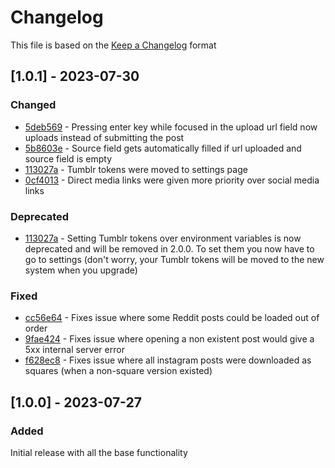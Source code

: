 # Changelog

This file is based on the [Keep a Changelog](https://keepachangelog.com/en/1.0.0/) format

## [1.0.1] - 2023-07-30

### Changed

- [5deb569](https://github.com/ArchGryphon9362/art-downloader/commit/5deb569fb9d5b12eb11d55701814bd04922eaaab) - Pressing enter key while focused in the upload url field now uploads instead of submitting the post
- [5b8603e](https://github.com/ArchGryphon9362/art-downloader/commit/5b8603ee4d62004a787fed71e8e8d6d449d47985) - Source field gets automatically filled if url uploaded and source field is empty
- [113027a](https://github.com/ArchGryphon9362/art-downloader/commit/113027a0f51409d76b09b730fceb09ebee4575ef) - Tumblr tokens were moved to settings page
- [0cf4013](https://github.com/ArchGryphon9362/art-downloader/commit/0cf40131bd75c45ff9c038d4c4ed4fd2fd07dffb) - Direct media links were given more priority over social media links

### Deprecated

- [113027a](https://github.com/ArchGryphon9362/art-downloader/commit/113027a0f51409d76b09b730fceb09ebee4575ef) - Setting Tumblr tokens over environment variables is now deprecated and will be removed in 2.0.0. To set them you now have to go to settings (don't worry, your Tumblr tokens will be moved to the new system when you upgrade)

### Fixed

- [cc56e64](https://github.com/ArchGryphon9362/art-downloader/commit/cc56e64b57d790bfd39d5df1ee7ec8874aac4d89) - Fixes issue where some Reddit posts could be loaded out of order
- [9fae424](https://github.com/ArchGryphon9362/art-downloader/commit/9fae424353bc475fd7a302f3564e1f1b36809a94) - Fixes issue where opening a non existent post would give a 5xx internal server error
- [f628ec8](https://github.com/ArchGryphon9362/art-downloader/commit/f628ec856e4d184e12be1c65a7f07189d9e26d7e) - Fixes issue where all instagram posts were downloaded as squares (when a non-square version existed)

## [1.0.0] - 2023-07-27

### Added

Initial release with all the base functionality
